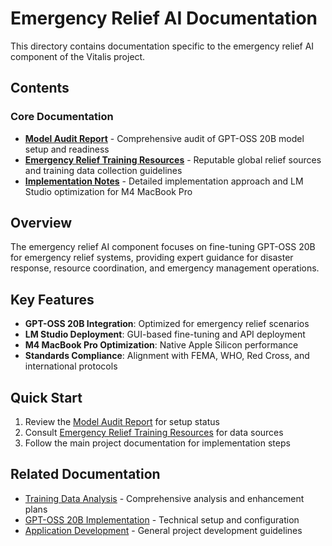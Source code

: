 # Emergency Relief AI Documentation

This directory contains documentation specific to the emergency relief AI component of the Vitalis project.

## Contents

### Core Documentation

- **[Model Audit Report](model-audit-report.md)** - Comprehensive audit of GPT-OSS 20B model setup and readiness
- **[Emergency Relief Training Resources](emergency-relief-training-resources.md)** - Reputable global relief sources and training data collection guidelines
- **[Implementation Notes](implementation-notes.md)** - Detailed implementation approach and LM Studio optimization for M4 MacBook Pro

## Overview

The emergency relief AI component focuses on fine-tuning GPT-OSS 20B for emergency relief systems, providing expert guidance for disaster response, resource coordination, and emergency management operations.

## Key Features

- **GPT-OSS 20B Integration**: Optimized for emergency relief scenarios
- **LM Studio Deployment**: GUI-based fine-tuning and API deployment
- **M4 MacBook Pro Optimization**: Native Apple Silicon performance
- **Standards Compliance**: Alignment with FEMA, WHO, Red Cross, and international protocols

## Quick Start

1. Review the [Model Audit Report](model-audit-report.md) for setup status
2. Consult [Emergency Relief Training Resources](emergency-relief-training-resources.md) for data sources
3. Follow the main project documentation for implementation steps

## Related Documentation

- [Training Data Analysis](../training-data-analysis/) - Comprehensive analysis and enhancement plans
- [GPT-OSS 20B Implementation](../gpt-oss-20b/) - Technical setup and configuration
- [Application Development](../application-development/) - General project development guidelines
